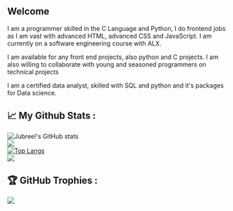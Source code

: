 ## Welcome
I am a programmer skilled in the C Language and Python, I do frontend jobs as I am vast with advanced HTML, advanced CSS and JavaScript. I am currently on a software engineering course with ALX.

I am available for any front end projects, also python and C projects. I am also willing to collaborate with young and seasoned programmers on technical projects

I am a certified data analyst, skilled with SQL and python and it's packages for Data science.

<!--
**jubrealguy/Jubrealguy** is a ✨ _special_ ✨ repository because its `README.md` (this file) appears on your GitHub profile.

Here are some ideas to get you started:

- 🔭 I’m currently working on ...
- 🌱 I’m currently learning ...
- 👯 I’m looking to collaborate on ..
- 🤔 I’m looking for help with ...
- 💬 Ask me about ...
- 📫 How to reach me: ...
- 😄 Pronouns: ...
- ⚡ Fun fact: ...
-->

## :chart_with_upwards_trend: My Github Stats :

![Jubreel's GitHub stats](https://github-readme-stats.vercel.app/api?username=jubrealguy&show_icons=true&theme=radical)<br>
![](https://github-readme-streak-stats.herokuapp.com/?user=jubrealguy&theme=react&hide_border=false)<br/>
[![Top Langs](https://github-readme-stats.vercel.app/api/top-langs/?username=jubrealguy&layout=compact)](https://github.com/anuraghazra/github-readme-stats)<br>
![](https://github-readme-stats.vercel.app/api/top-langs/?username=jubrealguy&theme=react&hide_border=false&include_all_commits=false&count_private=false&layout=compact)
## :trophy: GitHub Trophies :

![](https://github-profile-trophy.vercel.app/?username=jubrealguy&theme=nord&no-frame=true&no-bg=true&margin-w=4)
